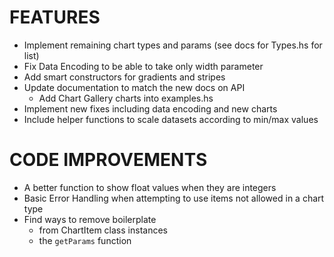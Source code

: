 FEATURES
========
* Implement remaining chart types and params (see docs for Types.hs for list)
* Fix Data Encoding to be able to take only width parameter
* Add smart constructors for gradients and stripes
* Update documentation to match the new docs on API
  - Add Chart Gallery charts into examples.hs
* Implement new fixes including data encoding and new charts
* Include helper functions to scale datasets according to min/max values

CODE IMPROVEMENTS
=================
* A better function to show float values when they are integers
* Basic Error Handling when attempting to use items not allowed in a chart type
* Find ways to remove boilerplate
  - from ChartItem class instances
  - the `getParams` function


